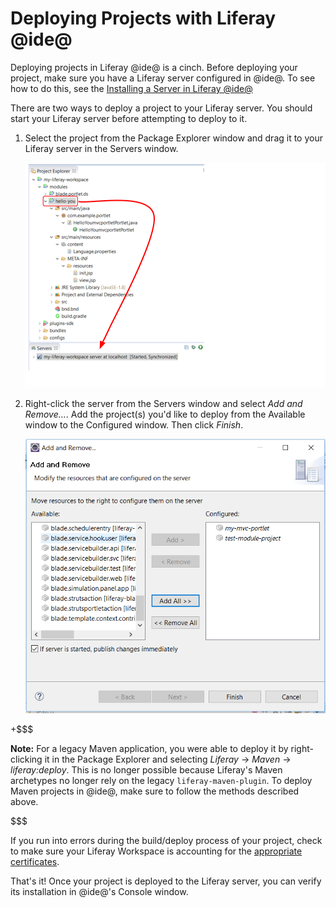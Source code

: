 # Deploying Projects with Liferay @ide@

Deploying projects in Liferay @ide@ is a cinch. Before deploying your project,
make sure you have a Liferay server configured in @ide@. To see how to do this,
see the
[Installing a Server in Liferay @ide@](/develop/tutorials/-/knowledge_base/7-1/installing-a-server-in-liferay-ide)

There are two ways to deploy a project to your Liferay server. You should start
your Liferay server before attempting to deploy to it.

1.  Select the project from the Package Explorer window and drag it to your
    Liferay server in the Servers window.

    ![Figure 1: You can use the drag-and-drop method to deploy your project to @product@.](../../../images/starting-module-dev-drag-module.png)

2.  Right-click the server from the Servers window and select *Add and
    Remove...*. Add the project(s) you'd like to deploy from the Available
    window to the Configured window. Then click *Finish*.

    ![Figure 2: Using the this deployment method is convenient when deploying multiple projects.](../../../images/add-and-remove-ide.png)

+$$$

**Note:** For a legacy Maven application, you were able to deploy it by
right-clicking it in the Package Explorer and selecting *Liferay* &rarr; *Maven*
&rarr; *liferay:deploy*. This is no longer possible because Liferay's Maven
archetypes no longer rely on the legacy `liferay-maven-plugin`. To deploy Maven
projects in @ide@, make sure to follow the methods described above.

$$$

If you run into errors during the build/deploy process of your project, check to
make sure your Liferay Workspace is accounting for the
[appropriate certificates](/develop/tutorials/-/knowledge_base/7-1/configuring-a-liferay-workspace#certification-issues-in-liferay-workspace).

That's it! Once your project is deployed to the Liferay server, you can verify
its installation in @ide@'s Console window.
